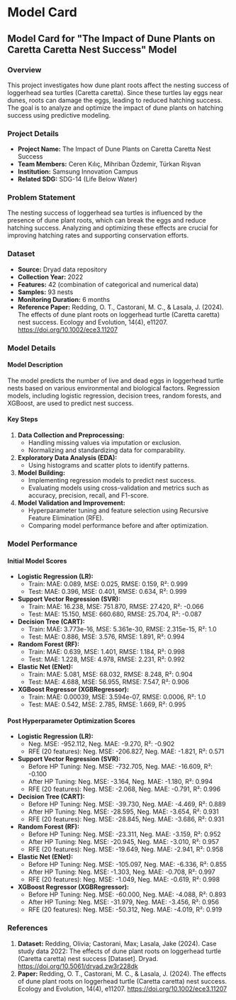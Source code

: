 # Model Card

## Model Card for "The Impact of Dune Plants on Caretta Caretta Nest Success" Model

### Overview
This project investigates how dune plant roots affect the nesting success of loggerhead sea turtles (Caretta caretta). Since these turtles lay eggs near dunes, roots can damage the eggs, leading to reduced hatching success. The goal is to analyze and optimize the impact of dune plants on hatching success using predictive modeling.

### Project Details
- **Project Name:** The Impact of Dune Plants on Caretta Caretta Nest Success
- **Team Members:**  Ceren Kılıç, Mihriban Özdemir, Türkan Rişvan
- **Institution:** Samsung Innovation Campus
- **Related SDG:** SDG-14 (Life Below Water)

### Problem Statement
The nesting success of loggerhead sea turtles is influenced by the presence of dune plant roots, which can break the eggs and reduce hatching success. Analyzing and optimizing these effects are crucial for improving hatching rates and supporting conservation efforts.

### Dataset
- **Source:** Dryad data repository
- **Collection Year:** 2022
- **Features:** 42 (combination of categorical and numerical data)
- **Samples:** 93 nests
- **Monitoring Duration:** 6 months
- **Reference Paper:** Redding, O. T., Castorani, M. C., & Lasala, J. (2024). The effects of dune plant roots on loggerhead turtle (Caretta caretta) nest success. Ecology and Evolution, 14(4), e11207. https://doi.org/10.1002/ece3.11207

### Model Details
#### Model Description
The model predicts the number of live and dead eggs in loggerhead turtle nests based on various environmental and biological factors. Regression models, including logistic regression, decision trees, random forests, and XGBoost, are used to predict nest success.

#### Key Steps
1. **Data Collection and Preprocessing:**
   - Handling missing values via imputation or exclusion.
   - Normalizing and standardizing data for comparability.
2. **Exploratory Data Analysis (EDA):**
   - Using histograms and scatter plots to identify patterns.
3. **Model Building:**
   - Implementing regression models to predict nest success.
   - Evaluating models using cross-validation and metrics such as accuracy, precision, recall, and F1-score.
4. **Model Validation and Improvement:**
   - Hyperparameter tuning and feature selection using Recursive Feature Elimination (RFE).
   - Comparing model performance before and after optimization.

### Model Performance
#### Initial Model Scores
- **Logistic Regression (LR):**
  - Train: MAE: 0.089, MSE: 0.025, RMSE: 0.159, R²: 0.999
  - Test: MAE: 0.396, MSE: 0.401, RMSE: 0.634, R²: 0.999
- **Support Vector Regression (SVR):**
  - Train: MAE: 16.238, MSE: 751.870, RMSE: 27.420, R²: -0.066
  - Test: MAE: 15.150, MSE: 660.680, RMSE: 25.704, R²: -0.087
- **Decision Tree (CART):**
  - Train: MAE: 3.773e-16, MSE: 5.361e-30, RMSE: 2.315e-15, R²: 1.0
  - Test: MAE: 0.886, MSE: 3.576, RMSE: 1.891, R²: 0.994
- **Random Forest (RF):**
  - Train: MAE: 0.639, MSE: 1.401, RMSE: 1.184, R²: 0.998
  - Test: MAE: 1.228, MSE: 4.978, RMSE: 2.231, R²: 0.992
- **Elastic Net (ENet):**
  - Train: MAE: 5.081, MSE: 68.032, RMSE: 8.248, R²: 0.904
  - Test: MAE: 4.688, MSE: 56.955, RMSE: 7.547, R²: 0.906
- **XGBoost Regressor (XGBRegressor):**
  - Train: MAE: 0.00039, MSE: 3.594e-07, RMSE: 0.0006, R²: 1.0
  - Test: MAE: 0.542, MSE: 2.785, RMSE: 1.669, R²: 0.995

#### Post Hyperparameter Optimization Scores
- **Logistic Regression (LR):**
  - Neg. MSE: -952.112, Neg. MAE: -9.270, R²: -0.902
  - RFE (20 features): Neg. MSE: -206.827, Neg. MAE: -1.821, R²: 0.571
- **Support Vector Regression (SVR):**
  - Before HP Tuning: Neg. MSE: -732.705, Neg. MAE: -16.609, R²: -0.100
  - After HP Tuning: Neg. MSE: -3.164, Neg. MAE: -1.180, R²: 0.994
  - RFE (20 features): Neg. MSE: -2.068, Neg. MAE: -0.791, R²: 0.996
- **Decision Tree (CART):**
  - Before HP Tuning: Neg. MSE: -39.730, Neg. MAE: -4.469, R²: 0.889
  - After HP Tuning: Neg. MSE: -28.595, Neg. MAE: -3.654, R²: 0.931
  - RFE (20 features): Neg. MSE: -28.845, Neg. MAE: -3.686, R²: 0.931
- **Random Forest (RF):**
  - Before HP Tuning: Neg. MSE: -23.311, Neg. MAE: -3.159, R²: 0.952
  - After HP Tuning: Neg. MSE: -20.945, Neg. MAE: -3.010, R²: 0.957
  - RFE (20 features): Neg. MSE: -19.649, Neg. MAE: -2.941, R²: 0.958
- **Elastic Net (ENet):**
  - Before HP Tuning: Neg. MSE: -105.097, Neg. MAE: -6.336, R²: 0.855
  - After HP Tuning: Neg. MSE: -1.303, Neg. MAE: -0.708, R²: 0.997
  - RFE (20 features): Neg. MSE: -1.049, Neg. MAE: -0.619, R²: 0.998
- **XGBoost Regressor (XGBRegressor):**
  - Before HP Tuning: Neg. MSE: -60.000, Neg. MAE: -4.088, R²: 0.893
  - After HP Tuning: Neg. MSE: -31.979, Neg. MAE: -3.456, R²: 0.956
  - RFE (20 features): Neg. MSE: -50.312, Neg. MAE: -4.019, R²: 0.919

### References
1. **Dataset:** Redding, Olivia; Castorani, Max; Lasala, Jake (2024). Case study data 2022: The effects of dune plant roots on loggerhead turtle (Caretta caretta) nest success [Dataset]. Dryad. https://doi.org/10.5061/dryad.zw3r228dk
2. **Paper:** Redding, O. T., Castorani, M. C., & Lasala, J. (2024). The effects of dune plant roots on loggerhead turtle (Caretta caretta) nest success. Ecology and Evolution, 14(4), e11207. https://doi.org/10.1002/ece3.11207

